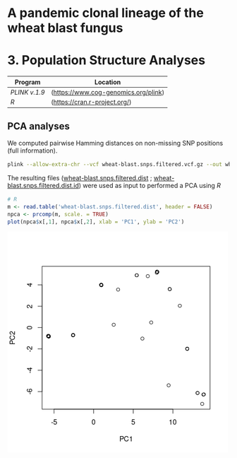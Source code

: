 # A pandemic clonal lineage of the wheat blast fungus
# 3. Population Structure Analyses

Program                  | Location
------------------------ | ----------------------------
*PLINK v.1.9*            | (https://www.cog-genomics.org/plink)
*R*                      | (https://cran.r-project.org/)


## PCA analyses
We computed pairwise Hamming distances on non-missing SNP positions (full information).
```bash
plink --allow-extra-chr --vcf wheat-blast.snps.filtered.vcf.gz --out wheat-blast.snps.filtered
```

The resulting files ([wheat-blast.snps.filtered.dist](/data/03_Population_Structure/wheat-blast.snps.filtered.dist) ; [wheat-blast.snps.filtered.dist.id](/data/03_Population_Structure/wheat-blast.snps.filtered.dist.id)) were used as input to performed a PCA using *R*
```R
# R
m <- read.table('wheat-blast.snps.filtered.dist', header = FALSE)
npca <- prcomp(m, scale. = TRUE)
plot(npca$x[,1], npca$x[,2], xlab = 'PC1', ylab = 'PC2')
```
![Wheat blast PCA](/data/03_Population_Structure/Wheat_blast_PCA.png)
